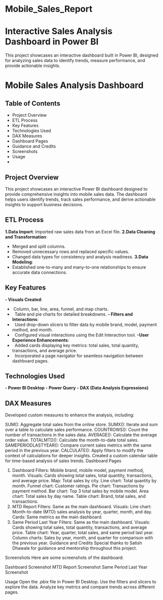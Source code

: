 # Mobile_Sales_Report

# Interactive Sales Analysis Dashboard in Power BI
This project showcases an interactive dashboard built in Power BI, designed for analyzing sales data to identify trends, measure performance, and provide actionable insights.

# Mobile Sales Analysis Dashboard
## Table of Contents
- Project Overview
- ETL Process
- Key Features
- Technologies Used
- DAX Measures
- Dashboard Pages
- Guidance and Credits
- Screenshots
- Usage
- 
## Project Overview
This project showcases an interactive Power BI dashboard designed to provide comprehensive insights into mobile sales data. The dashboard helps users identify trends, track sales performance, and derive actionable insights to support business decisions.

## ETL Process
**1.Data Import**: Imported raw sales data from an Excel file.
**2.Data Cleaning and Transformation**:
- Merged and split columns.
- Removed unnecessary rows and replaced specific values.
- Changed data types for consistency and analysis readiness.
**3.Data Modeling**:
- Established one-to-many and many-to-one relationships to ensure accurate data connections.

## Key Features

**- Visuals Created**:
 - &nbsp;Column, bar, line, area, funnel, and map charts.
 - &nbsp; Table and pie charts for detailed breakdowns.
**- Filters and Interactions**:
 - &nbsp; Used drop-down slicers to filter data by mobile brand, model, payment method, and month.
 - &nbsp; Configured visual interactions using the Edit Interaction tool.
**-User Experience Enhancements**:
 - &nbsp; Added cards displaying key metrics: total sales, total quantity, transactions, and average price.
 - &nbsp; Incorporated a page navigator for seamless navigation between dashboard pages.
  
## Technologies Used

**- Power BI Desktop**
**- Power Query**
**- DAX (Data Analysis Expressions)**
 
## DAX Measures
Developed custom measures to enhance the analysis, including:

SUM(): Aggregate total sales from the online store.
SUMX(): Iterate and sum over a table to calculate sales performance.
COUNTROWS(): Count the number of transactions in the sales data.
AVERAGE(): Calculate the average order value.
TOTALMTD(): Calculate the month-to-date total sales.
SAMEPERIODLASTYEAR(): Compare current sales metrics with the same period in the previous year.
CALCULATE(): Apply filters to modify the context of calculations for deeper insights.
Created a custom calendar table for time-based analysis of sales trends.
Dashboard Pages
1. Dashboard
Filters: Mobile brand, mobile model, payment method, month.
Visuals:
Cards showing total sales, total quantity, transactions, and average price.
Map: Total sales by city.
Line chart: Total quantity by month.
Funnel chart: Customer ratings.
Pie chart: Transactions by payment method.
Bar chart: Top 3 total sales by mobile model.
Area chart: Total sales by day name.
Table chart: Brand, total sales, and transactions.
2. MTD Report
Filters: Same as the main dashboard.
Visuals:
Line chart: Month-to-date (MTD) sales analysis by year, quarter, month, and day.
Cards: Same metrics as the main dashboard.
3. Same Period Last Year
Filters: Same as the main dashboard.
Visuals:
Cards showing total sales, total quantity, transactions, and average price.
Table chart: Year, quarter, total sales, and same period last year.
Column charts: Sales by year, month, and quarter for comparison with the previous year.
Guidance and Credits
Special thanks to Satish Dhawale for guidance and mentorship throughout this project.

Screenshots
Here are some screenshots of the dashboard:

Dashboard Screenshot MTD Report Screenshot Same Period Last Year Screenshot

Usage
Open the .pbix file in Power BI Desktop.
Use the filters and slicers to explore the data.
Analyze key metrics and compare trends across different pages.
